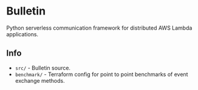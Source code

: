 # Bulletin

Python serverless communication framework for distributed AWS Lambda applications.

## Info

- `src/` - Bulletin source.
- `benchmark/` - Terraform config for point to point benchmarks of event exchange methods.
